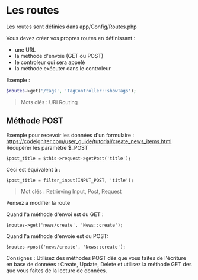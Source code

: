 # Les routes

Les routes sont définies dans app/Config/Routes.php

Vous devez créer vos propres routes en définissant :
- une URL
- la méthode d'envoie (GET ou POST)
- le controleur qui sera appelé
- la méthode exécuter dans le controleur

Exemple : 
```php
$routes->get('/tags', 'TagController::showTags');
```

> Mots clés : URI Routing
> 

## Méthode POST

Exemple pour recevoir les données d'un formulaire : https://codeigniter.com/user_guide/tutorial/create_news_items.html
Récupérer les paramètre $_POST

```
$post_title = $this->request->getPost('title');
```
Ceci est  équivalent à :
```
$post_title = filter_input(INPUT_POST, 'title');
```
> Mot clés : Retrieving Input, Post, Request

Pensez à modifier la route

Quand l'a méthode d'envoi est du GET :
```
$routes->get('news/create', 'News::create');
```
Quand l'a méthode d'envoie est du POST:
```
$routes->post('news/create', 'News::create');
```
Consignes : Utilisez des méthodes POST dès que vous faites de l'écriture en base de données : Create, Update, Delete et utilisez la méthode GET des que vous faites de la lecture de données.
